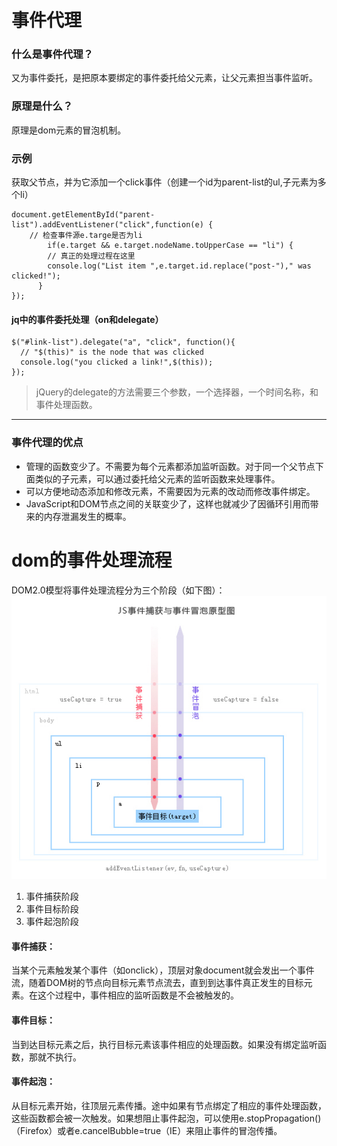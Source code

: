 # 事件代理
### 什么是事件代理？
又为事件委托，是把原本要绑定的事件委托给父元素，让父元素担当事件监听。  
### 原理是什么？
原理是dom元素的冒泡机制。
### 示例
获取父节点，并为它添加一个click事件（创建一个id为parent-list的ul,子元素为多个li）      
    
```
document.getElementById("parent-list").addEventListener("click",function(e) {
    // 检查事件源e.targe是否为li  
        if(e.target && e.target.nodeName.toUpperCase == "li") {
        // 真正的处理过程在这里
        console.log("List item ",e.target.id.replace("post-")," was clicked!");
      }
});
```

#### jq中的事件委托处理（on和delegate）

```
$("#link-list").delegate("a", "click", function(){
  // "$(this)" is the node that was clicked
  console.log("you clicked a link!",$(this));
});
```

> jQuery的delegate的方法需要三个参数，一个选择器，一个时间名称，和事件处理函数。

---

### 事件代理的优点
- 管理的函数变少了。不需要为每个元素都添加监听函数。对于同一个父节点下面类似的子元素，可以通过委托给父元素的监听函数来处理事件。  
- 可以方便地动态添加和修改元素，不需要因为元素的改动而修改事件绑定。  
- JavaScript和DOM节点之间的关联变少了，这样也就减少了因循环引用而带来的内存泄漏发生的概率。

# dom的事件处理流程
DOM2.0模型将事件处理流程分为三个阶段（如下图）：  
![image](https://raw.githubusercontent.com/XiaoxinJiang/newrepo/master/img/domEvent.jpg)
1. 事件捕获阶段
1. 事件目标阶段
1. 事件起泡阶段

#### 事件捕获：
当某个元素触发某个事件（如onclick），顶层对象document就会发出一个事件流，随着DOM树的节点向目标元素节点流去，直到到达事件真正发生的目标元素。在这个过程中，事件相应的监听函数是不会被触发的。
#### 事件目标：
当到达目标元素之后，执行目标元素该事件相应的处理函数。如果没有绑定监听函数，那就不执行。
#### 事件起泡：
从目标元素开始，往顶层元素传播。途中如果有节点绑定了相应的事件处理函数，这些函数都会被一次触发。如果想阻止事件起泡，可以使用e.stopPropagation()（Firefox）或者e.cancelBubble=true（IE）来阻止事件的冒泡传播。
